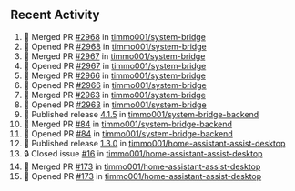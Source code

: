 ## Recent Activity

<!--START_SECTION:activity-->
1. 🎉 Merged PR [#2968](https://github.com/timmo001/system-bridge/pull/2968) in [timmo001/system-bridge](https://github.com/timmo001/system-bridge)
2. 💪 Opened PR [#2968](https://github.com/timmo001/system-bridge/pull/2968) in [timmo001/system-bridge](https://github.com/timmo001/system-bridge)
3. 🎉 Merged PR [#2967](https://github.com/timmo001/system-bridge/pull/2967) in [timmo001/system-bridge](https://github.com/timmo001/system-bridge)
4. 💪 Opened PR [#2967](https://github.com/timmo001/system-bridge/pull/2967) in [timmo001/system-bridge](https://github.com/timmo001/system-bridge)
5. 🎉 Merged PR [#2966](https://github.com/timmo001/system-bridge/pull/2966) in [timmo001/system-bridge](https://github.com/timmo001/system-bridge)
6. 💪 Opened PR [#2966](https://github.com/timmo001/system-bridge/pull/2966) in [timmo001/system-bridge](https://github.com/timmo001/system-bridge)
7. 🎉 Merged PR [#2963](https://github.com/timmo001/system-bridge/pull/2963) in [timmo001/system-bridge](https://github.com/timmo001/system-bridge)
8. 💪 Opened PR [#2963](https://github.com/timmo001/system-bridge/pull/2963) in [timmo001/system-bridge](https://github.com/timmo001/system-bridge)
9. 🚀 Published release [4.1.5](https://github.com/4.1.5) in [timmo001/system-bridge-backend](https://github.com/timmo001/system-bridge-backend)
10. 🎉 Merged PR [#84](https://github.com/timmo001/system-bridge-backend/pull/84) in [timmo001/system-bridge-backend](https://github.com/timmo001/system-bridge-backend)
11. 💪 Opened PR [#84](https://github.com/timmo001/system-bridge-backend/pull/84) in [timmo001/system-bridge-backend](https://github.com/timmo001/system-bridge-backend)
12. 🚀 Published release [1.3.0](https://github.com/1.3.0) in [timmo001/home-assistant-assist-desktop](https://github.com/timmo001/home-assistant-assist-desktop)
13. 🔒 Closed issue [#16](https://github.com/timmo001/home-assistant-assist-desktop/issues/16) in [timmo001/home-assistant-assist-desktop](https://github.com/timmo001/home-assistant-assist-desktop)
14. 🎉 Merged PR [#173](https://github.com/timmo001/home-assistant-assist-desktop/pull/173) in [timmo001/home-assistant-assist-desktop](https://github.com/timmo001/home-assistant-assist-desktop)
15. 💪 Opened PR [#173](https://github.com/timmo001/home-assistant-assist-desktop/pull/173) in [timmo001/home-assistant-assist-desktop](https://github.com/timmo001/home-assistant-assist-desktop)
<!--END_SECTION:activity-->
